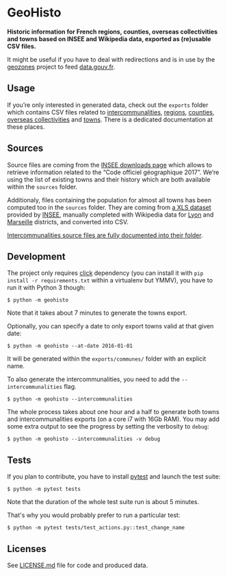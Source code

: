# GeoHisto

**Historic information for French regions, counties, overseas collectivities and towns based on INSEE and Wikipedia data, exported as (re)usable CSV files.**

It might be useful if you have to deal with redirections and is in use by the [geozones](https://github.com/etalab/geozones) project to feed [data.gouv.fr](http://www.data.gouv.fr/fr/).


## Usage

If you’re only interested in generated data, check out the `exports` folder which contains CSV files related to [intercommunalities](exports/epci), [regions](exports/regions/), [counties](exports/departements/), [overseas collectivities](exports/collectivites/) and [towns](exports/communes/). There is a dedicated documentation at these places.


## Sources

Source files are coming from the [INSEE downloads page](https://www.insee.fr/fr/information/2666684) which allows to retrieve information related to the “Code officiel géographique 2017”. We’re using the list of existing towns and their history which are both available within the `sources` folder.

Additionaly, files containing the population for almost all towns has been computed too in the `sources` folder. They are coming from [a XLS dataset](http://www.insee.fr/fr/ppp/bases-de-donnees/recensement/populations-legales/pages2015/zip/HIST_POP_COM_RP13.zip) provided by  [INSEE](http://www.insee.fr/fr/ppp/bases-de-donnees/recensement/populations-legales/), manually completed with Wikipedia data for [Lyon](https://fr.wikipedia.org/wiki/Arrondissements_de_Lyon) and [Marseille](https://fr.wikipedia.org/wiki/Secteurs_et_arrondissements_de_Marseille) districts, and converted into CSV.

[Intercommunalities source files are fully documented into their folder](sources/epci).


## Development

The project only requires [click](http://click.pocoo.org/5/) dependency (you can install it with `pip install -r requirements.txt` within a virtualenv but YMMV), you have to run it with Python 3 though:

    $ python -m geohisto

Note that it takes about 7 minutes to generate the towns export.

Optionally, you can specify a date to only export towns valid at that given date:

    $ python -m geohisto --at-date 2016-01-01

It will be generated within the `exports/communes/` folder with an explicit name.

To also generate the intercommunalities, you need to add the `--intercommunalities` flag.

    $ python -m geohisto --intercommunalities

The whole process takes about one hour and a half to generate both towns and intercommunalities exports (on a core i7 with 16Gb RAM).
You may add some extra output to see the progress by setting the verbosity to `debug`:

    $ python -m geohisto --intercommunalities -v debug

## Tests

If you plan to contribute, you have to install [pytest](http://doc.pytest.org/en/latest/) and launch the test suite:

    $ python -m pytest tests

Note that the duration of the whole test suite run is about 5 minutes.

That's why you would probably prefer to run a particular test:

    $ python -m pytest tests/test_actions.py::test_change_name


## Licenses

See [LICENSE.md](LICENSE.md) file for code and produced data.
